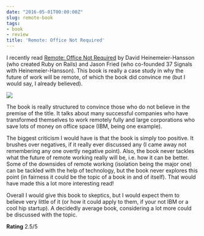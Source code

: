 ```yaml
---
date: "2016-05-01T00:00:00Z"
slug: remote-book
tags:
- book
- review
title: 'Remote: Office Not Required'
---
```


I recently read [Remote: Office Not Required][1] by David Heinemeier-Hansson (who created Ruby on Rails) and Jason Fried (who co-founded 37 Signals with Heinemeier-Hansson). This book is really a case study in why the future of work will be remote, of which the book did convince me (but I would say, I already believed).

![][image-1]

The book is really structured to convince those who do not believe in the premise of the title. It talks about many successful companies who have transformed themselves to work remotely fully and large corporations who save lots of money on office space (IBM, being one example). 

The biggest criticism I would have is that the book is simply too positive. It brushes over negatives, if it really ever discussed any (I came away not remembering any one overtly negative point). Also, the book never tackles what the future of remote working really will be, i.e. how it can be better. Some of the downsides of remote working (isolation being the major one) can be tackled with the help of technology, but the book never explores this point (in fairness it could be the topic of a book in and of itself). That would have made this a lot more interesting read!

Overall I would give this book to skeptics, but I would expect them to believe very little of it (or how it could apply to them, if your not IBM or a cool hip startup). A decidedly average book, considering a lot more could be discussed with the topic.

**Rating** 2.5/5

[1]:	http://www.amazon.co.uk/Remote-Required-David-Heinemeier-Hansson/dp/0091954673

[image-1]:	/img/16/remote-book.jpg